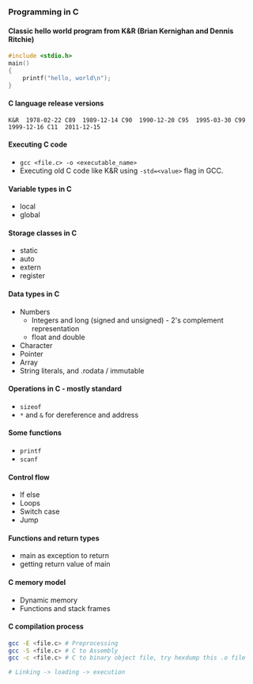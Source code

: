 ### Programming in C

#### Classic hello world program from K&R (Brian Kernighan and Dennis Ritchie)

```c
#include <stdio.h>
main()
{
    printf("hello, world\n");
}
```

#### C language release versions
`
  K&R  1978-02-22
  C89  1989-12-14
  C90  1990-12-20
  C95  1995-03-30
  C99  1999-12-16
  C11  2011-12-15
`

#### Executing C code
- `gcc <file.c> -o <executable_name>`
- Executing old C code like K&R using `-std=<value>` flag in GCC.

#### Variable types in C
- local
- global

#### Storage classes in C
- static
- auto
- extern
- register

#### Data types in C
- Numbers
  - Integers and long (signed and unsigned) - 2's complement representation
  - float and double
- Character
- Pointer
- Array
- String literals, and .rodata / immutable

#### Operations in C - mostly standard
- `sizeof`
- `*` and `&` for dereference and address


#### Some functions
- `printf`
- `scanf`

#### Control flow
- If else
- Loops
- Switch case
- Jump

#### Functions and return types
- main as exception to return
- getting return value of main

#### C memory model
- Dynamic memory
- Functions and stack frames

#### C compilation process
```bash
gcc -E <file.c> # Preprocessing
gcc -S <file.c> # C to Assembly
gcc -c <file.c> # C to binary object file, try hexdump this .o file

# Linking -> loading -> execution
```
